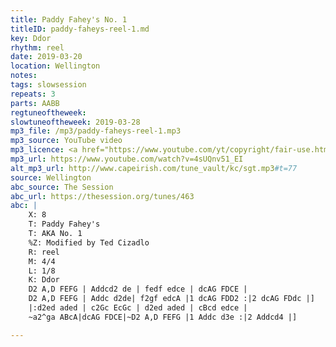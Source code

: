 ```yaml
---
title: Paddy Fahey's No. 1
titleID: paddy-faheys-reel-1.md
key: Ddor
rhythm: reel
date: 2019-03-20
location: Wellington
notes:
tags: slowsession
repeats: 3 
parts: AABB 
regtuneoftheweek:
slowtuneoftheweek: 2019-03-28
mp3_file: /mp3/paddy-faheys-reel-1.mp3
mp3_source: YouTube video
mp3_licence: <a href="https://www.youtube.com/yt/copyright/fair-use.html">YouTube Fair Use</a>
mp3_url: https://www.youtube.com/watch?v=4sUQnv51_EI
alt_mp3_url: http://www.capeirish.com/tune_vault/kc/sgt.mp3#t=77
source: Wellington
abc_source: The Session
abc_url: https://thesession.org/tunes/463
abc: |
    X: 8
    T: Paddy Fahey's
    T: AKA No. 1
    %Z: Modified by Ted Cizadlo
    R: reel
    M: 4/4
    L: 1/8
    K: Ddor
    D2 A,D FEFG | Addcd2 de | fedf edce | dcAG FDCE |
    D2 A,D FEFG | Addc d2de| f2gf edcA |1 dcAG FDD2 :|2 dcAG FDdc |]
    |:d2ed aded | c2Gc EcGc | d2ed aded | cBcd edce |
    ~a2^ga ABcA|dcAG FDCE|~D2 A,D FEFG |1 Addc d3e :|2 Addcd4 |]

---
```

